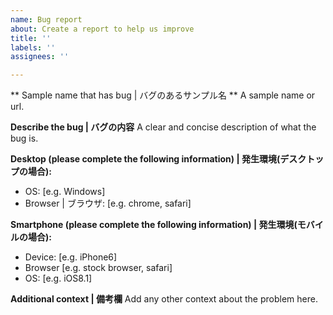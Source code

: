 ```yaml
---
name: Bug report
about: Create a report to help us improve
title: ''
labels: ''
assignees: ''

---
```


** Sample name that has bug | バグのあるサンプル名 **
A sample name or url.

**Describe the bug | バグの内容**
A clear and concise description of what the bug is.

**Desktop (please complete the following information) | 発生環境(デスクトップの場合):**
 - OS: [e.g. Windows]
 - Browser | ブラウザ: [e.g. chrome, safari]

**Smartphone (please complete the following information) | 発生環境(モバイルの場合):**
 - Device: [e.g. iPhone6]
 - Browser [e.g. stock browser, safari]
 - OS: [e.g. iOS8.1]

**Additional context | 備考欄**
Add any other context about the problem here.
